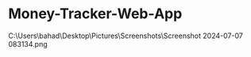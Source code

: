 # Money-Tracker-Web-App


C:\Users\bahad\Desktop\Pictures\Screenshots\Screenshot 2024-07-07 083134.png


